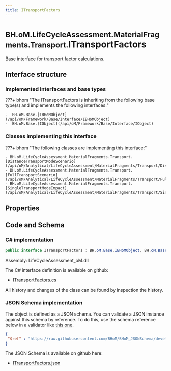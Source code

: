 ```yaml
---
title: ITransportFactors
---
```


# <small>BH.oM.LifeCycleAssessment.MaterialFragments.Transport.</small>**ITransportFactors**

Base interface for transport factor calculations.

## Interface structure

### Implemented interfaces and base types

???+ bhom "The ITransportFactors is inheriting from the following base type(s) and implements the following interfaces:"

    -  BH.oM.Base.[IBHoMObject](/api/oM/Framework/Base/Interface/IBHoMObject)
    -  BH.oM.Base.[IObject](/api/oM/Framework/Base/Interface/IObject)


### Classes implementing this interface

???+ bhom "The following classes are implementing this interface:"

    - BH.oM.LifeCycleAssessment.MaterialFragments.Transport.[DistanceTransportModeScenario](/api/oM/Analytical/LifeCycleAssessment/MaterialFragments/Transport/DistanceTransportModeScenario)
    - BH.oM.LifeCycleAssessment.MaterialFragments.Transport.[FullTransportScenario](/api/oM/Analytical/LifeCycleAssessment/MaterialFragments/Transport/FullTransportScenario)
    - BH.oM.LifeCycleAssessment.MaterialFragments.Transport.[SingleTransportModeImpact](/api/oM/Analytical/LifeCycleAssessment/MaterialFragments/Transport/SingleTransportModeImpact)


## Properties

## Code and Schema

### C# implementation

``` C# title="C#"
public interface ITransportFactors : BH.oM.Base.IBHoMObject, BH.oM.Base.IObject
```

Assembly: LifeCycleAssessment_oM.dll

The C# interface definition is available on github:

- [ITransportFactors.cs](https://github.com/BHoM/BHoM/blob/develop/LifeCycleAssessment_oM/MaterialFragments\Transport\ITransportFactors.cs)

All history and changes of the class can be found by inspection the history.
### JSON Schema implementation

The object is defined as a JSON schema. You can validate a JSON instance against this schema by reference. To do this, use the schema reference below in a validator like [this one](https://www.jsonschemavalidator.net/).

``` json title="JSON Schema"
{
 "$ref" : "https://raw.githubusercontent.com/BHoM/BHoM_JSONSchema/develop/LifeCycleAssessment_oM/MaterialFragments/Transport/ITransportFactors.json"
}
```

The JSON Schema is available on github here:

- [ITransportFactors.json](https://github.com/BHoM/BHoM_JSONSchema/blob/develop/LifeCycleAssessment_oM/MaterialFragments/Transport/ITransportFactors.json)
